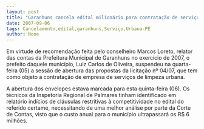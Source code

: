 ```yaml
---
layout: post
title: "Garanhuns cancela edital milionário para contratação de serviço de limpeza urbana "
date: 2007-09-06
tags: Cancelamento,edital,garanhuns,Serviço,Urbana-PE
author: None
---
```


Em virtude de recomenda&ccedil;&atilde;o feita pelo conselheiro Marcos Loreto, relator das contas da Prefeitura Municipal de Garanhuns no exerc&iacute;cio de 2007, o prefeito daquele munic&iacute;pio, Luiz Carlos de Oliveira, suspendeu na quarta-feira (05) a sess&atilde;o de abertura das propostas da licita&ccedil;&atilde;o n&ordm; 04/07, que tem como objeto a contrata&ccedil;&atilde;o de empresa de servi&ccedil;os de limpeza urbana. 

A abertura dos envelopes estava marcada para esta quinta-feira (06). 
Os t&eacute;cnicos da Inspetoria Regional de Palmares tinham identificado em relat&oacute;rio ind&iacute;cios de cl&aacute;usulas restritivas &agrave; competitividade no edital do referido certame, necessitando de uma melhor an&aacute;lise por parte da Corte de Contas, visto que o custo anual para o munic&iacute;pio ultrapassar&aacute; os R$ 6 milh&otilde;es. 
&nbsp; 